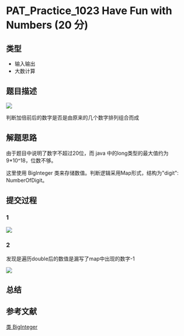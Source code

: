 # PAT_Practice_1023 Have Fun with Numbers (20 分)

## 类型

- 输入输出
- 大数计算

## 题目描述
![](https://image.haiqingd.top/20210630131101.png)

判断加倍前后的数字是否是由原来的几个数字排列组合而成
## 解题思路
由于题目中说明了数字不超过20位，而 java 中的long类型的最大值约为 9*10^18，位数不够。

这里使用 BigInteger 类来存储数值。判断逻辑采用Map形式，结构为"digit": NumberOfDigit。

## 提交过程
### 1
![](https://image.haiqingd.top/20210630133724.png)

### 2
发现是遍历double后的数值是漏写了map中出现的数字-1

![](https://image.haiqingd.top/20210630135129.png)
## 总结

## 参考文献
[类 BigInteger](http://www.javaweb.cc/help/JavaAPI1.6/java/math/BigInteger.html#method_summary)